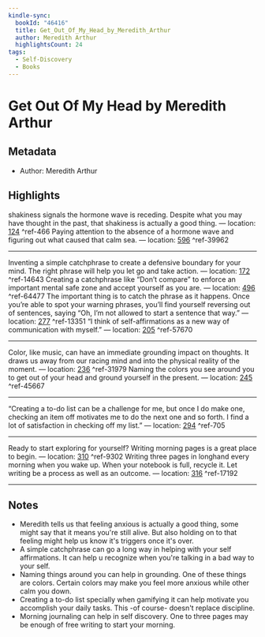 ```yaml
---
kindle-sync:
  bookId: "46416"
  title: Get_Out_Of_My_Head_by_Meredith_Arthur
  author: Meredith Arthur
  highlightsCount: 24
tags:
  - Self-Discovery
  - Books
---
```

# Get Out Of My Head by Meredith Arthur
## Metadata
* Author: Meredith Arthur

## Highlights
shakiness signals the hormone wave is receding. Despite what you may have thought in the past, that shakiness is actually a good thing. — location: [124]() ^ref-466
Paying attention to the absence of a hormone wave and figuring out what caused that calm sea. — location: [596]() ^ref-39962

---
Inventing a simple catchphrase to create a defensive boundary for your mind. The right phrase will help you let go and take action. — location: [172]() ^ref-14643
Creating a catchphrase like “Don’t compare” to enforce an important mental safe zone and accept yourself as you are. — location: [496]() ^ref-64477
The important thing is to catch the phrase as it happens. Once you’re able to spot your warning phrases, you’ll find yourself reversing out of sentences, saying “Oh, I’m not allowed to start a sentence that way.” — location: [277]() ^ref-13351
“I think of self-affirmations as a new way of communication with myself.” — location: [205]() ^ref-57670

---
Color, like music, can have an immediate grounding impact on thoughts. It draws us away from our racing mind and into the physical reality of the moment. — location: [236]() ^ref-31979
Naming the colors you see around you to get out of your head and ground yourself in the present. — location: [245]() ^ref-45667

---
“Creating a to-do list can be a challenge for me, but once I do make one, checking an item off motivates me to do the next one and so forth. I find a lot of satisfaction in checking off my list.” — location: [294]() ^ref-705

---
Ready to start exploring for yourself? Writing morning pages is a great place to begin. — location: [310]() ^ref-9302
Writing three pages in longhand every morning when you wake up. When your notebook is full, recycle it. Let writing be a process as well as an outcome. — location: [316]() ^ref-17192

---
## Notes

- Meredith tells us that feeling anxious is actually a good thing, some might say that it means you're still alive. But also holding on to that feeling might help us know it's triggers once it's over.
- A simple catchphrase can go a long way in helping with your self affirmations. It can help u recognize when you're talking in a bad way to your self.
- Naming things around you can help in grounding. One of these things are colors. Certain colors may make you feel more anxious while other calm you down.
- Creating a to-do list specially when gamifying it can help motivate you accomplish your daily tasks. This -of course- doesn't replace discipline.
- Morning journaling can help in self discovery. One to three pages may be enough of free writing to start your morning.